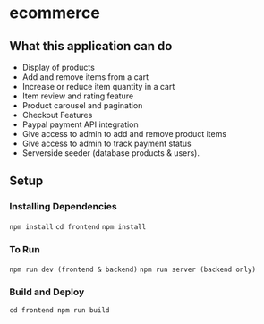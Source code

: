 # ecommerce

## What this application can do 
* Display of products
* Add and remove items from a cart
* Increase or reduce item quantity in a cart
* Item review and rating feature
* Product carousel and pagination
* Checkout Features
* Paypal payment API integration
* Give access to admin to add and remove product items
* Give access to admin to track payment status
* Serverside seeder (database products & users).

## Setup 

### Installing Dependencies
`
npm install
`
`
cd frontend
`
`
 npm install 
`
### To Run
`
npm run dev (frontend & backend)
`
`
npm run server (backend only)
`

### Build and Deploy
`
cd frontend
npm run build
`
